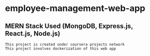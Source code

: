 # employee-management-web-app

## MERN Stack Used (MongoDB, Express.js, React.js, Node.js)
    This project is created under coursera projects network
    This project involves dockerization of this web app
